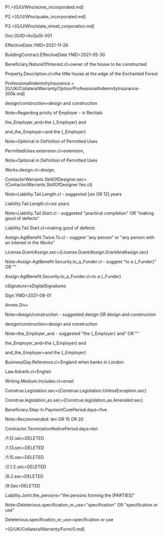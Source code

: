 P1.=[G/U/Who/acme_incorporated.md]

P2.=[G/U/Who/quake_incorporated.md]

P3.=[G/U/Who/state_street_corporation.md]

Doc.GUID=AcQuSt-001

EffectiveDate.YMD=2021-11-26

BuildingContract.EffectiveDate.YMD=2021-05-30

Beneficiary.NatureOfInterest.cl=owner of the house to be constructed

Property.Description.cl=the little house at the edge of the Enchanted Forest

ProfessionalIndemnityInsurance.=[G/UK/CollateralWarranty/Option/ProfessionalIndemnityInsurance-300k.md]

design/construction=design and construction

Note=Regarding privity of Employer - in Recitals

the_Employer_and=the {_Employer} and

and_the_Employer=and the {_Employer}

Note=Optional in Definition of Permitted Uses

PermittedUses.extension.cl=extension, 

Note=Optional in Definition of Permitted Uses

Works.design.cl=design, 

ContactorWarrants.SkillOfDesigner.sec={ContactorWarrants.SkillOfDesigner.Yes.cl}

Note=Liability.Tail.Length.cl - suggested [six OR 12] years

Liability.Tail.Length.cl=six years

Note=Liability.Tail.Start.cl - suggested "practical completion" OR "making good of defects"

Liability.Tail.Start.cl=making good of defects

Assign.AgtBenefit.Twice.To.cl - suggest "any person" or "any person with an interest in the Works"

License.Grant/Assign.sec={License.Grant/Assign.GrantAndAssign.sec}

Note=Assign.AgtBenefit.Security.to_a_Funder.cl - suggest "to a {_Funder}" OR "</i>"

Assign.AgtBenefit.Security.to_a_Funder.cl=to a {_Funder}

xSignature=xDigitalSignatures

Sign.YMD=2021-08-01

Annex.Div=</i>

Note=design/construction - suggested design OR design and construction

design/construction=design and construction

Note=the_Employer_and - suggested "the {_Employer} and" OR "</i>"

the_Employer_and=the {_Employer} and

and_the_Employer=and the {_Employer}

BusinessDay.Reference.cl=England when banks in London

Law.Adverb.cl=English

Writing.Medium.Includes.cl=email

Construe.Legislation.sec={Construe.Legislation.UnlessException.sec}

Construe.legislation_as.sec={Construe.legislation_as.Amended.sec}

Beneficiary.Step-In.PaymentCurePeriod.days=five

Note=Recommended: ten OR 15 OR 20

Contractor.TerminationNoticePeriod.days=ten

/1.12.sec=DELETED

/1.13.sec=DELETED

/1.15.sec=DELETED

/2.1.2.sec=DELETED

/8.2.sec=DELETED

/9.Sec=DELETED

Liability.Joint.the_persons="the persons forming the [PARTIES]"

Note=Deleterious.specification_or_use="specification" OR "specification or use"

Deleterious.specification_or_use=specification or use




=[G/UK/CollateralWarranty/Form/0.md]
